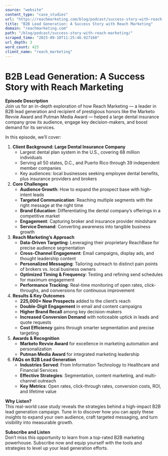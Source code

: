 ```yaml
---
source: "website"
content_type: "case_studies"
url: "https://reachmarketing.com/blog/podcast/success-story-with-reach-marketing/"
title: "B2B Lead Generation: A Success Story with Reach Marketing"
domain: "reachmarketing.com"
path: "/blog/podcast/success-story-with-reach-marketing/"
scraped_time: "2025-09-10T11:25:46.927160"
url_depth: 3
word_count: 425
client_name: "reach_marketing"
---
```


# B2B Lead Generation: A Success Story with Reach Marketing

**Episode Description**  
Join us for an in-depth exploration of how Reach Marketing — a leader in B2B lead generation and recipient of prestigious honors like the Marketo Revvie Award and Putman Media Award — helped a large dental insurance company grow its audience, engage key decision-makers, and boost demand for its services.

In this episode, we’ll cover:

1.  **Client Background: Large Dental Insurance Company**  
    *   Largest dental plan system in the U.S., covering 68 million individuals  
    *   Serving all 50 states, D.C., and Puerto Rico through 39 independent member companies  
    *   Key audiences: local businesses seeking employee dental benefits, plus insurance providers and brokers  
2.  **Core Challenges**  
    *   **Audience Growth**: How to expand the prospect base with high-intent leads  
    *   **Targeted Communication**: Reaching multiple segments with the right message at the right time  
    *   **Brand Education**: Differentiating the dental company’s offerings in a competitive market  
    *   **Engagement**: Capturing broker and insurance provider mindshare  
    *   **Service Demand**: Converting awareness into tangible business growth  
3.  **Reach Marketing’s Approach**  
    *   **Data-Driven Targeting**: Leveraging their proprietary ReachBase for precise audience segmentation  
    *   **Cross-Channel Engagement**: Email campaigns, display ads, and thought leadership content  
    *   **Personalized Messaging**: Tailoring outreach to distinct pain points of brokers vs. local business owners  
    *   **Optimized Timing & Frequency**: Testing and refining send schedules for maximum engagement  
    *   **Performance Tracking**: Real-time monitoring of open rates, click-throughs, and conversions for continuous improvement  
4.  **Results & Key Outcomes**  
    *   **225,000+ New Prospects** added to the client’s reach  
    *   **Double-Digit Engagement** in email and content campaigns  
    *   **Higher Brand Recall** among key decision-makers  
    *   **Increased Conversion Demand** with noticeable uptick in leads and quote requests  
    *   **Cost Efficiency** gains through smarter segmentation and precise targeting  
5.  **Awards & Recognition**  
    *   **Marketo Revvie Award** for excellence in marketing automation and personalization  
    *   **Putman Media Award** for integrated marketing leadership  
6.  **FAQs on B2B Lead Generation**  
    *   **Industries Served**: From Information Technology to Healthcare and Financial Services  
    *   **Effective Strategies**: Segmentation, content marketing, and multi-channel outreach  
    *   **Key Metrics**: Open rates, click-through rates, conversion costs, ROI, and lifetime value  

**Why Listen?**  
This real-world case study reveals the strategies behind a high-impact B2B lead generation campaign. Tune in to discover how you can apply these insights to expand your own audience, craft targeted messaging, and turn visibility into measurable growth.

**Subscribe and Listen**  
Don’t miss this opportunity to learn from a top-rated B2B marketing powerhouse. Subscribe now and equip yourself with the tools and strategies to level up your lead generation efforts.